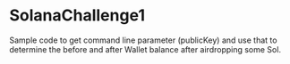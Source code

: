 # SolanaChallenge1
Sample code to get command line parameter (publicKey) and use that to determine the before and after Wallet balance after airdropping some Sol.
